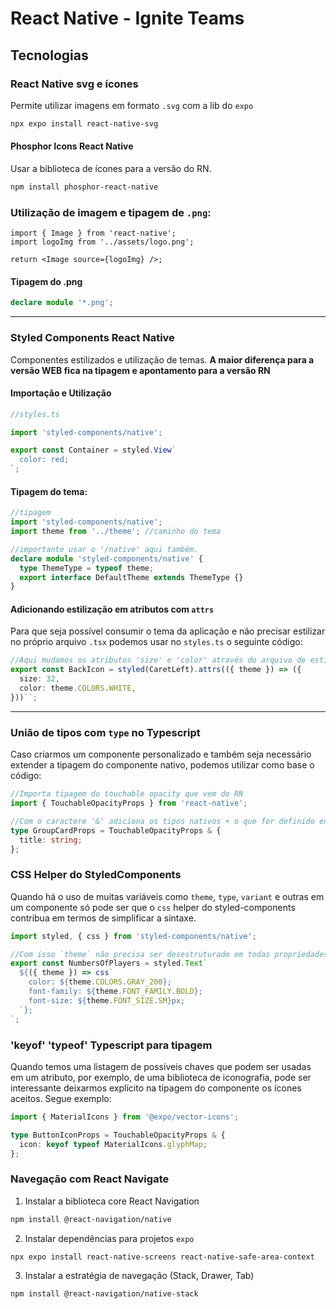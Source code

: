 # React Native - Ignite Teams

## Tecnologias

### React Native svg e ícones

Permite utilizar imagens em formato `.svg` com a lib do `expo`

```bash
npx expo install react-native-svg
```

#### Phosphor Icons React Native

Usar a biblioteca de ícones para a versão do RN.

```bash
npm install phosphor-react-native
```

### Utilização de imagem e tipagem de `.png`:

```tsx
import { Image } from 'react-native';
import logoImg from '../assets/logo.png';

return <Image source={logoImg} />;
```

#### Tipagem do .png

```ts
declare module '*.png';
```

---

### Styled Components React Native

Componentes estilizados e utilização de temas. **A maior diferença para a versão WEB fica na tipagem e apontamento para a versão RN**

#### Importação e Utilização

```ts
//styles.ts

import 'styled-components/native';

export const Container = styled.View`
  color: red;
`;
```

#### Tipagem do tema:

```ts
//tipagem
import 'styled-components/native';
import theme from '../theme'; //caminho do tema

//importante usar o '/native' aqui também.
declare module 'styled-components/native' {
  type ThemeType = typeof theme;
  export interface DefaultTheme extends ThemeType {}
}
```

#### Adicionando estilização em atributos com `attrs`

Para que seja possível consumir o tema da aplicação e não precisar estilizar no próprio arquivo `.tsx` podemos usar no `styles.ts` o seguinte código:

```ts
//Aqui mudamos os atributos 'size' e 'color' através do arquivo de estilização
export const BackIcon = styled(CaretLeft).attrs(({ theme }) => ({
  size: 32,
  color: theme.COLORS.WHITE,
}))``;
```

---

### União de tipos com `type` no Typescript

Caso criarmos um componente personalizado e também seja necessário extender a tipagem do componente nativo, podemos utilizar como base o código:

```ts
//Importa tipagem do touchable opacity que vem do RN
import { TouchableOpacityProps } from 'react-native';

//Com o caractere '&' adiciona os tipos nativos + o que for definido entre chaves
type GroupCardProps = TouchableOpacityProps & {
  title: string;
};
```

### CSS Helper do StyledComponents

Quando há o uso de muitas variáveis como `theme`, `type`, `variant` e outras em um componente só pode ser que o `css` helper do styled-components contribua em termos de simplificar a sintaxe.

```ts
import styled, { css } from 'styled-components/native';

//Com isso `theme` não precisa ser desestruturado em todas propriedades.
export const NumbersOfPlayers = styled.Text`
  ${({ theme }) => css`
    color: ${theme.COLORS.GRAY_200};
    font-family: ${theme.FONT_FAMILY.BOLD};
    font-size: ${theme.FONT_SIZE.SM}px;
  `};
`;
```

### 'keyof' 'typeof' Typescript para tipagem

Quando temos uma listagem de possíveis chaves que podem ser usadas em um atributo, por exemplo, de uma biblioteca de iconografia, pode ser interessante deixarmos explícito na tipagem do componente os ícones aceitos. Segue exemplo:

```ts
import { MaterialIcons } from '@expo/vector-icons';

type ButtonIconProps = TouchableOpacityProps & {
  icon: keyof typeof MaterialIcons.glyphMap;
};
```

### Navegação com React Navigate

1. Instalar a biblioteca core React Navigation

```bash
npm install @react-navigation/native
```

2. Instalar dependências para projetos `expo`

```bash
npx expo install react-native-screens react-native-safe-area-context
```

3. Instalar a estratégia de navegação (Stack, Drawer, Tab)

```bash
npm install @react-navigation/native-stack
```

